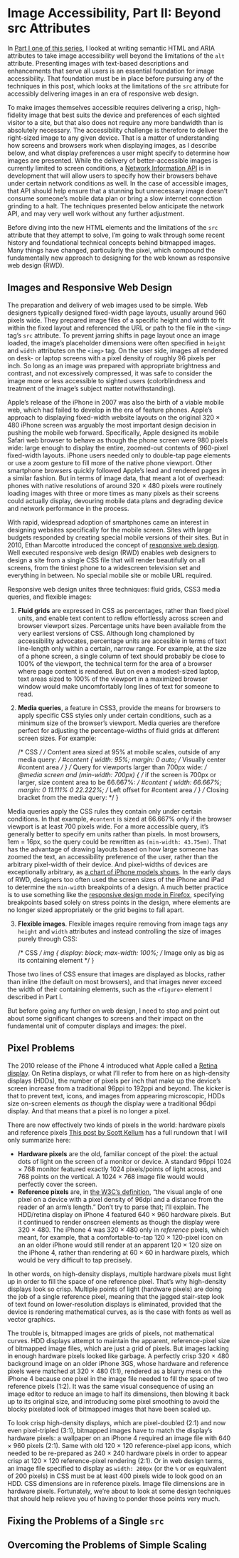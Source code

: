 # Image Accessibility, Part II: Beyond src Attributes

In [Part I one of this series](http://www.digitalrhetoriccollaborative.org/2016/06/15/image-accessibility-part-i-beyond-alt-attributes/), I looked at writing semantic HTML and ARIA attributes to take image accessibility well beyond the limitations of the `alt` attribute. Presenting images with text-based descriptions and enhancements that serve all users is an essential foundation for image accessibility. That foundation must be in place before pursuing any of the techniques in this post, which looks at the limitations of the `src` attribute for accessibly delivering images in an era of responsive web design.

To make images themselves accessible requires delivering a crisp, high-fidelity image that best suits the device and preferences of each sighted visitor to a site, but that also does not require any more bandwidth than is absolutely necessary. The accessibility challenge is therefore to deliver the right-sized image to any given device. That is a matter of understanding how screens and browsers work when displaying images, as I describe below, and what display preferences a user might specify to determine how images are presented. While the delivery of better-accessible images is currently limited to screen conditions, a [Network Information API](https://w3c.github.io/netinfo/) is in development that will allow users to specify how their browsers behave under certain network conditions as well. In the case of accessible images, that API should help ensure that a stunning but unnecessary image doesn’t consume someone’s mobile data plan or bring a slow internet connection grinding to a halt. The techniques presented below anticipate the network API, and may very well work without any further adjustment.

Before diving into the new HTML elements and the limitations of the `src` attribute that they attempt to solve, I’m going to walk through some recent history and foundational technical concepts behind bitmapped images. Many things have changed, particularly the pixel, which compound the fundamentally new approach to designing for the web known as responsive web design (RWD).

## Images and Responsive Web Design

The preparation and delivery of web images used to be simple. Web designers typically designed fixed-width page layouts, usually around 960 pixels wide. They prepared image files of a specific height and width to fit within the fixed layout and referenced the URL or path to the file in the `<img>` tag’s `src` attribute. To prevent jarring shifts in page layout once an image loaded, the image’s placeholder dimensions were often specified in `height` and `width` attributes on the `<img>` tag. On the user side, images all rendered on desk- or laptop screens with a pixel density of roughly 96 pixels per inch. So long as an image was prepared with appropriate brightness and contrast, and not excessively compressed, it was safe to consider the image more or less accessible to sighted users (colorblindness and treatment of the image’s subject matter notwithstanding).

Apple’s release of the iPhone in 2007 was also the birth of a viable mobile web, which had failed to develop in the era of feature phones. Apple’s approach to displaying fixed-width website layouts on the original 320 × 480 iPhone screen was arguably the most important design decision in pushing the mobile web forward. Specifically, Apple designed its mobile Safari web browser to behave as though the phone screen were 980 pixels wide: large enough to display the entire, zoomed-out contents of 960-pixel fixed-width layouts. iPhone users needed only to double-tap page elements or use a zoom gesture to fill more of the native phone viewport. Other smartphone browsers quickly followed Apple’s lead and rendered pages in a similar fashion. But in terms of image data, that meant a lot of overhead: phones with native resolutions of around 320 × 480 pixels were routinely loading images with three or more times as many pixels as their screens could actually display, devouring mobile data plans and degrading device and network performance in the process.

With rapid, widespread adoption of smartphones came an interest in designing websites specifically for the mobile screen. Sites with large budgets responded by creating special mobile versions of their sites. But in 2010, Ethan Marcotte introduced the concept of [responsive web design](http://alistapart.com/article/responsive-web-design). Well executed responsive web design (RWD) enables web designers to design a site from a single CSS file that will render beautifully on all screens, from the tiniest phone to a widescreen television set and everything in between. No special mobile site or mobile URL required.

Responsive web design unites three techniques: fluid grids, CSS3 media queries, and flexible images:

1. **Fluid grids** are expressed in CSS as percentages, rather than fixed pixel units, and enable text content to reflow effortlessly across screen and browser viewport sizes. Percentage units have been available from the very earliest versions of CSS. Although long championed by accessibility advocates, percentage units are accesible in terms of text line-length only within a certain, narrow range. For example, at the size of a phone screen, a single column of text should probably be close to 100% of the viewport, the technical term for the area of a browser where page content is rendered. But on even a modest-sized laptop, text areas sized to 100% of the viewport in a maximized browser window would make uncomfortably long lines of text for someone to read.
2. **Media queries**, a feature in CSS3, provide the means for browsers to apply specific CSS styles only under certain conditions, such as a minimum size of the browser’s viewport. Media queries are therefore perfect for adjusting the percentage-widths of fluid grids at different screen sizes. For example:

    /* CSS */
    /*
      Content area sized at 95% at mobile scales, outside
      of any media query:
    */
    #content {
      width: 95%;
      margin: 0 auto; /* Visually center #content area */
    }
    /*
      Query for viewports larger than 700px wide:
    */
    @media screen and (min-width: 700px) {
      /*
        if the screen is 700px or larger, size content area
        to be 66.667%:
      */
      #content {
        width: 66.667%;
        margin: 0 11.111% 0 22.222%; /* Left offset for #content area */
      }
    /*
      Closing bracket from the media query:
    */
    }

Media queries apply the CSS rules they contain only under certain conditions. In that example, `#content` is sized at 66.667% only if the browser viewport is at least 700 pixels wide. For a more accessible query, it’s generally better to specify em units rather than pixels. In most browsers, 1em = 16px, so the query could be rewritten as `(min-width: 43.75em)`. That has the advantage of drawing layouts based on how large someone has zoomed the text, an accessibility preference of the user, rather than the arbitrary pixel-width of their device. And pixel-widths of devices are exceptionally arbitrary, as [a chart of iPhone models shows](http://www.paintcodeapp.com/news/ultimate-guide-to-iphone-resolutions). In the early days of RWD, designers too often used the screen sizes of the iPhone and iPad to determine the `min-width` breakpoints of a design. A much better practice is to use something like the [responsive design mode in Firefox](https://developer.mozilla.org/en-US/docs/Tools/Responsive_Design_Mode), specifying breakpoints based solely on stress points in the design, where elements are no longer sized appropriately or the grid begins to fall apart.

3. **Flexible images**. Flexible images require removing from image tags any `height` and `width` attributes and instead controlling the size of images purely through CSS:

    /* CSS */
    img {
      display: block;
      max-width: 100%; /* Image only as big as its containing element */
    }

Those two lines of CSS ensure that images are displayed as blocks, rather than inline (the default on most browsers), and that images never exceed the width of their containing elements, such as the `<figure>` element I described in Part I.

But before going any further on web design, I need to stop and point out about some significant changes to screens and their impact on the fundamental unit of computer displays and images: the pixel.

## Pixel Problems

The 2010 release of the iPhone 4 introduced what Apple called a [Retina display](https://support.apple.com/en-us/HT202471). On Retina displays, or what I’ll refer to from here on as high-density displays (HDDs), the number of pixels per inch that make up the device’s screen increase from a traditional 96ppi to 192ppi and beyond. The kicker is that to prevent text, icons, and images from appearing microscopic, HDDs size on-screen elements *as though* the display were a traditional 96dpi display. And that means that a pixel is no longer a pixel.

There are now effectively two kinds of pixels in the world: hardware pixels and reference pixels [This post by Scott Kellum](http://alistapart.com/article/a-pixel-identity-crisis) has a full rundown that I will only summarize here:

* **Hardware pixels** are the old, familiar concept of the pixel: the actual dots of light on the screen of a monitor or device. A standard 96ppi 1024 × 768 monitor featured exactly 1024 pixels/points of light across, and 768 points on the vertical. A 1024 × 768 image file would would perfectly cover the screen.
* **Reference pixels** are, in [the W3C’s definition](http://www.w3.org/TR/css-values/#reference-pixel), “the visual angle of one pixel on a device with a pixel density of 96dpi and a distance from the reader of an arm’s length.” Don’t try to parse that; I’ll explain. The HDD/retina display on iPhone 4 featured 640 × 960 hardware pixels. But it continued to render onscreen elements as though the display were 320 × 480. The iPhone 4 was 320 × 480 only in *reference* pixels, which meant, for example, that a comfortable-to-tap 120 × 120-pixel icon on an an older iPhone would still render at an apparent 120 × 120 size on the iPhone 4, rather than rendering at 60 × 60 in hardware pixels, which would be very difficult to tap precisely.

In other words, on high-density displays, multiple hardware pixels must light up in order to fill the space of one reference pixel. That’s why high-density displays look so crisp. Multiple points of light (hardware pixels) are doing the job of a single reference pixel, meaning that the jagged stair-step look of text found on lower-resolution displays is eliminated, provided that the device is rendering mathematical curves, as is the case with fonts as well as vector graphics.

The trouble is, bitmapped images are grids of pixels, not mathematical curves. HDD displays attempt to maintain the apparent, reference-pixel size of bitmapped image files, which are just a grid of pixels. But images lacking in enough hardware pixels looked like garbage. A perfectly crisp 320 × 480 background image on an older iPhone 3GS, whose hardware and reference pixels were matched at 320 × 480 (1:1), rendered as a blurry mess on the iPhone 4 because one pixel in the image file needed to fill the space of two reference pixels (1:2). It was the same visual consequence of using an image editor to reduce an image to half its dimensions, then blowing it back up to its original size, and introducing some pixel smoothing to avoid the blocky pixelated look of bitmapped images that have been scaled up.

To look crisp high-density displays, which are pixel-doubled (2:1) and now even pixel-tripled (3:1), bitmapped images have to match the display’s hardware pixels: a wallpaper on an iPhone 4 required an image file with 640 × 960 pixels (2:1). Same with old 120 × 120 reference-pixel app icons, which needed to be re-prepared as 240 × 240 hardware pixels in order to appear crisp at 120 × 120 reference-pixel rendering (2:1). Or in web design terms, an image file specified to display as `width: 200px` (or the `%` or `em` equivalent of 200 pixels) in CSS must be at least 400 pixels wide to look good on an HDD. CSS dimensions are in reference pixels. Image file dimensions are in hardware pixels. Fortunately, we’re about to look at some design techniques that should help relieve you of having to ponder those points very much.

## Fixing the Problems of a Single `src`

## Overcoming the Problems of Simple Scaling








